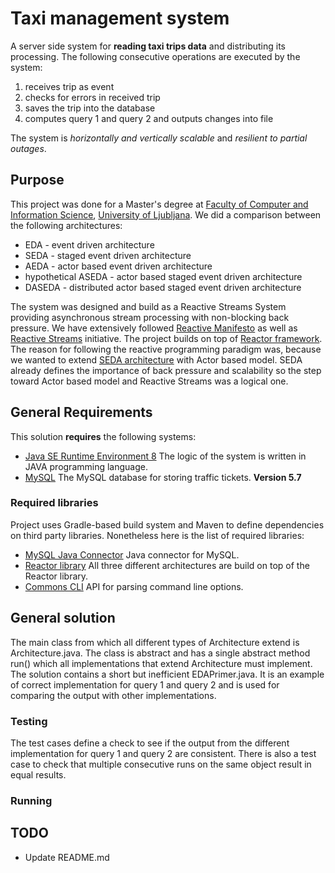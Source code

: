 # Taxi management system
A server side system for **reading taxi trips data** and distributing its processing. The following consecutive operations are executed by the system:
1. receives trip as event
2. checks for errors in received trip
3. saves the trip into the database
4. computes query 1 and query 2 and outputs changes into file

The system is *horizontally and vertically scalable* and *resilient to partial outages*.

## Purpose
This project was done for a Master's degree at [Faculty of Computer and Information Science](http://www.fri.uni-lj.si/en/), [University of Ljubljana](http://www.uni-lj.si/eng/). We did a comparison between the following architectures:
* EDA - event driven architecture
* SEDA - staged event driven architecture
* AEDA - actor based event driven architecture
* hypothetical ASEDA - actor based staged event driven architecture
* DASEDA - distributed actor based staged event driven architecture

The system was designed and build as a Reactive Streams System providing asynchronous stream processing with non-blocking back pressure. We have extensively followed [Reactive Manifesto](http://www.reactivemanifesto.org/) as well as [Reactive Streams](http://www.reactive-streams.org/) initiative. The project builds on top of [Reactor framework](http://projectreactor.io/). The reason for following the reactive programming paradigm was, because we wanted to extend [SEDA architecture](http://www.eecs.harvard.edu/~mdw/proj/seda/) with Actor based model. SEDA already defines the importance of back pressure and scalability so the step toward Actor based model and Reactive Streams was a logical one.

## General Requirements
This solution **requires** the following systems:
* [Java SE Runtime Environment 8](http://www.oracle.com/technetwork/java/javase/downloads/jre8-downloads-2133155.html)
 The logic of the system is written in JAVA programming language.
* [MySQL](http://www.mysql.com/)
 The MySQL database for storing traffic tickets. **Version 5.7**

### Required libraries
Project uses Gradle-based build system and Maven to define dependencies on third party libraries. Nonetheless here is the list of required libraries:

* [MySQL Java Connector](http://dev.mysql.com/downloads/connector/j/)
Java connector for MySQL.
* [Reactor library](https://github.com/reactor/reactor)
All three different architectures are build on top of the Reactor library.
* [Commons CLI](http://commons.apache.org/proper/commons-cli/)
API for parsing command line options.

## General solution
The main class from which all different types of Architecture extend is Architecture.java. The class is abstract and has 
a single abstract method run() which all implementations that extend Architecture must implement. The solution contains a 
short but inefficient EDAPrimer.java. It is an example of correct implementation for query 1 and query 2 and is used for 
comparing the output with other implementations.

### Testing
The test cases define a check to see if the output from the different implementation for query 1 and query 2 are consistent.
There is also a test case to check that multiple consecutive runs on the same object result in equal results.

### Running


## TODO
* Update README.md


